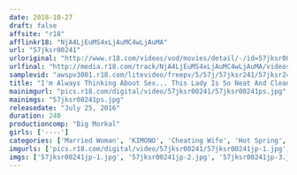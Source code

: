 ```yaml
---
date: 2018-10-27
draft: false
affsite: "r18"
afflinkr18: "NjA4LjEuMS4xLjAuMC4wLjAuMA"
url: "57jksr00241"
urloriginal: "http://www.r18.com/videos/vod/movies/detail/-/id=57jksr00241"
urlfinal: "http://media.r18.com/track/NjA4LjEuMS4xLjAuMC4wLjAuMA/videos/vod/movies/detail/-/id=57jksr00241"
samplevid: "awspv3001.r18.com/litevideo/freepv/5/57j/57jksr241/57jksr241_dmb_w.mp4"
title: "I'm Always Thinking About Sex... This Lady Is So Neat And Clean That I Can't Make Dirty Jokes With Her, But In Reality... A Kinugawa Hot Springs Vacation Together With A Married Couple, And I'm Fucking His Wife While He Sleeps Next to Us ~ What Happened At The Hot Springs Inn ~ She Seems Like The Shy And Quiet Type, But When Her Erotic Switch Gets Flipped She Suddenly Becomes A Horny Hellraiser 4 Hour Special"
mainimgurl: "pics.r18.com/digital/video/57jksr00241/57jksr00241ps.jpg"
mainimgs: "57jksr00241ps.jpg"
releasedate: "July 25, 2016"
duration: 240
productioncomp: "Big Morkal"
girls: ['----']
categories: ['Married Woman', 'KIMONO', 'Cheating Wife', 'Hot Spring', 'Over 4 Hours', 'Hi-Def']
imgurls: ['pics.r18.com/digital/video/57jksr00241/57jksr00241jp-1.jpg', 'pics.r18.com/digital/video/57jksr00241/57jksr00241jp-2.jpg', 'pics.r18.com/digital/video/57jksr00241/57jksr00241jp-3.jpg', 'pics.r18.com/digital/video/57jksr00241/57jksr00241jp-4.jpg', 'pics.r18.com/digital/video/57jksr00241/57jksr00241jp-5.jpg', 'pics.r18.com/digital/video/57jksr00241/57jksr00241jp-6.jpg', 'pics.r18.com/digital/video/57jksr00241/57jksr00241jp-7.jpg', 'pics.r18.com/digital/video/57jksr00241/57jksr00241jp-8.jpg', 'pics.r18.com/digital/video/57jksr00241/57jksr00241jp-9.jpg', 'pics.r18.com/digital/video/57jksr00241/57jksr00241jp-10.jpg', 'pics.r18.com/digital/video/57jksr00241/57jksr00241jp-11.jpg', 'pics.r18.com/digital/video/57jksr00241/57jksr00241jp-12.jpg', 'pics.r18.com/digital/video/57jksr00241/57jksr00241jp-13.jpg', 'pics.r18.com/digital/video/57jksr00241/57jksr00241jp-14.jpg', 'pics.r18.com/digital/video/57jksr00241/57jksr00241jp-15.jpg', 'pics.r18.com/digital/video/57jksr00241/57jksr00241jp-16.jpg', 'pics.r18.com/digital/video/57jksr00241/57jksr00241jp-17.jpg', 'pics.r18.com/digital/video/57jksr00241/57jksr00241jp-18.jpg', 'pics.r18.com/digital/video/57jksr00241/57jksr00241jp-19.jpg', 'pics.r18.com/digital/video/57jksr00241/57jksr00241jp-20.jpg']
imgs: ['57jksr00241jp-1.jpg', '57jksr00241jp-2.jpg', '57jksr00241jp-3.jpg', '57jksr00241jp-4.jpg', '57jksr00241jp-5.jpg', '57jksr00241jp-6.jpg', '57jksr00241jp-7.jpg', '57jksr00241jp-8.jpg', '57jksr00241jp-9.jpg', '57jksr00241jp-10.jpg', '57jksr00241jp-11.jpg', '57jksr00241jp-12.jpg', '57jksr00241jp-13.jpg', '57jksr00241jp-14.jpg', '57jksr00241jp-15.jpg', '57jksr00241jp-16.jpg', '57jksr00241jp-17.jpg', '57jksr00241jp-18.jpg', '57jksr00241jp-19.jpg', '57jksr00241jp-20.jpg']
---
```

